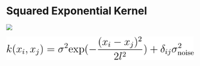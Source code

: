 # Squared Exponential Kernel

<img src="https://latex.codecogs.com/svg.image?k(x_i,x_j)=\sigma^2&space;\text{exp}(-\frac{(x_i-x_j)^2}{2l^2})&plus;\delta_{ij}\sigma_{\text{noise}}^2" />



![This is an image](./sek.svg)

